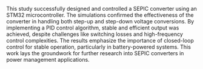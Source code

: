 This study successfully designed and controlled a SEPIC converter using an STM32 microcontroller. 
The simulations confirmed the effectiveness of the converter in handling both step-up and step-down voltage conversions. 
By implementing a PID control algorithm, stable and efficient output was achieved, despite challenges like switching losses and high-frequency control complexities. 
The results emphasize the importance of closed-loop control for stable operation, particularly in battery-powered systems. 
This work lays the groundwork for further research into SEPIC converters in power management applications.
